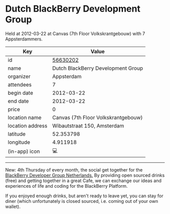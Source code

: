 # Dutch BlackBerry Development Group
Held at 2012-03-22 at Canvas (7th Floor Volkskrantgebouw) with 7 Appsterdammers.
        
|Key|Value
|---|---|
|id|[56630202](https://www.meetup.com/appsterdam/events/56630202/)|
|name|Dutch BlackBerry Development Group|
|organizer|Appsterdam|
|attendees|7|
|begin date|2012-03-22|
|end date|2012-03-22|
|price|0|
|location name|Canvas (7th Floor Volkskrantgebouw)|
|location address|Wibautstraat 150, Amsterdam|
|latitude|52.353798|
|longitude|4.911918|
|(in-app) icon|💻|

---

New: 4th Thursday of every month, the social get together for the [BlackBerry Developer Group Netherlands.](http://www.meetup.com/BBDevGroupNL/) By providing open sourced drinks (free) and getting together in a great Cafe, we can exchange our ideas and experiences of life and coding for the BlackBerry Platform.

If you enjoyed enough drinks, but aren't ready to leave yet, you can stay for diner (which unfortunately is closed sourced, i.e. coming out of your own wallet).


